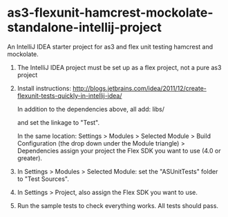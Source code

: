 as3-flexunit-hamcrest-mockolate-standalone-intellij-project
===========================================================

An IntelliJ IDEA starter project for as3 and flex unit testing hamcrest and mockolate.

1. The IntelliJ IDEA project must be set up as a flex project, not a pure as3 project

2. Install instructions:
   http://blogs.jetbrains.com/idea/2011/12/create-flexunit-tests-quickly-in-intellij-idea/

   In addition to the dependencies above, all add:
        libs/

    and set the linkage to "Test".

   In the same location: Settings > Modules > Selected Module > Build Configuration (the drop down under the Module triangle) > Dependencies
   assign your project the Flex SDK you want to use (4.0 or greater).

3. In Settings > Modules > Selected Module: set the "ASUnitTests" folder to "Test Sources".

4. In Settings > Project, also assign the Flex SDK you want to use.

5. Run the sample tests to check everything works. All tests should pass.